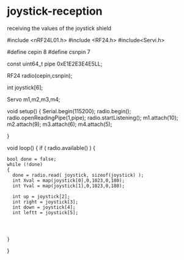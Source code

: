 # joystick-reception
receiving  the values of the joystick shield


#include <nRF24L01.h>
#include <RF24.h>
#include<Servi.h>

#define cepin  8
#define csnpin 7

const uint64_t pipe 0xE1E2E3E4E5LL;

RF24 radio(cepin,csnpin);

int joystick[6];

Servo m1,m2,m3,m4;

void setup()
{
  Serial.begin(115200);
  radio.begin();
  radio.openReadingPipe(1,pipe);
  radio.startListening();
  m1.attach(10);
  m2.attach(9);
  m3.attach(6);
  m4.attach(5);

}

void loop()
{
   if ( radio.available() )
  {
   
    bool done = false;
    while (!done)
    {
      done = radio.read( joystick, sizeof(joystick) );
      int Xval = map(joystick[0],0,1023,0,180); 
      int Yval = map(joystick[1],0,1023,0,180); 
      
      int up = joystick[2];
      int right = joystick[3];
      int down = joystick[4];
      int leftt = joystick[5];




    } 
}
